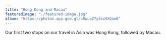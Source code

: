 ```yaml
---
title: "Hong Kong and Macau"
featuredImage: "./featured-image.jpg"
album: "https://photos.app.goo.gl/4RwuaZ7y3sx9XQae6"
---
```

Our first two stops on our travel in Asia was Hong Kong, followed by Macau.
